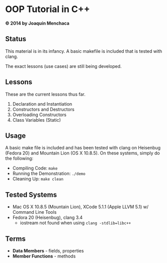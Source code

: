# OOP Tutorial in C++
**© 2014 by Joaquín Menchaca**

## Status

This material is in its infancy. A basic makefile is included that is tested with clang.

The exact lessons (use cases) are still being developed.

## Lessons

These are the current lessons thus far.

 1. Declaration and Instantiation
 2. Constructors and Destructors
 3. Overloading Constructors
 4. Class Variables (Static)

## Usage

A basic make file is included and has been tested with clang on Heisenbug (Fedora 20) and Mountain Lion (OS X 10.8.5).  On these systems, simply do the following:

* Compiling Code: ```make```
* Running the Demonstration: ```./demo```
* Cleaning Up: ```make clean```

## Tested Systems

* Mac OS X 10.8.5 (Mountain Lion), XCode 5.1.1 (Apple LLVM 5.1) w/ Command Line Tools
* Fedora 20 (Heisenbug), clang 3.4
  * iostream not found when using ```clang -stdlib=libc++```  

## Terms

* **Data Members** - fields, properties
* **Member Functions** - methods
